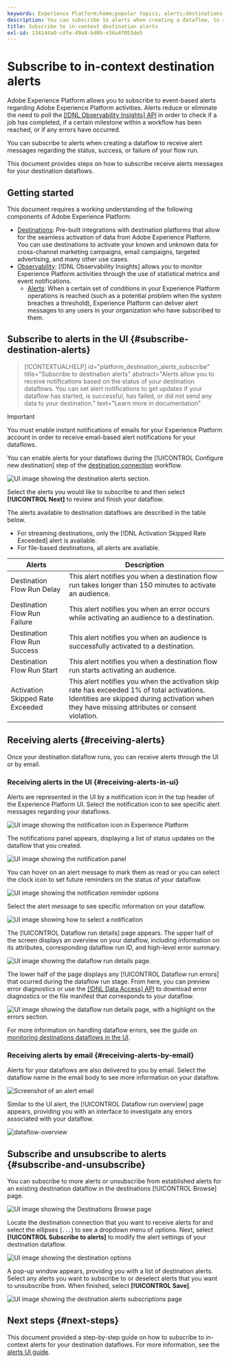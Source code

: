 ```yaml
---
keywords: Experience Platform;home;popular topics; alerts;destinations
description: You can subscribe to alerts when creating a dataflow, to receive alert messages regarding the status, success, or failure of your flow run.
title: Subscribe to in-context destination alerts
exl-id: 134144a0-cdfe-49a8-bd8b-e36a4f053de5
---
```

# Subscribe to in-context destination alerts

Adobe Experience Platform allows you to subscribe to event-based alerts regarding Adobe Experience Platform activities. Alerts reduce or eliminate the need to poll the [[!DNL Observability Insights] API](../../observability/api/overview.md) in order to check if a job has completed, if a certain milestone within a workflow has been reached, or if any errors have occurred.

You can subscribe to alerts when creating a dataflow to receive alert messages regarding the status, success, or failure of your flow run.

This document provides steps on how to subscribe receive alerts messages for your destination dataflows.

## Getting started

This document requires a working understanding of the following components of Adobe Experience Platform:

* [Destinations](../home.md): Pre-built integrations with destination platforms that allow for the seamless activation of data from Adobe Experience Platform. You can use destinations to activate your known and unknown data for cross-channel marketing campaigns, email campaigns, targeted advertising, and many other use cases.
* [Observability](../../observability/home.md): [!DNL Observability Insights] allows you to monitor Experience Platform activities through the use of statistical metrics and event notifications.
  * [Alerts](../../observability/alerts/overview.md): When a certain set of conditions in your Experience Platform operations is reached (such as a potential problem when the system breaches a threshold), Experience Platform can deliver alert messages to any users in your organization who have subscribed to them.

## Subscribe to alerts in the UI {#subscribe-destination-alerts}

>[!CONTEXTUALHELP]
>id="platform_destination_alerts_subscribe"
>title="Subscribe to destination alerts"
>abstract="Alerts allow you to receive notifications based on the status of your destination dataflows. You can set alert notifications to get updates if your dataflow has started, is successful, has failed, or did not send any data to your destination."
>text="Learn more in documentation"

>[!IMPORTANT]
>
>You must enable instant notifications of emails for your Experience Platform account in order to receive email-based alert notifications for your dataflows.

You can enable alerts for your dataflows during the [!UICONTROL Configure new destination] step of the [destination connection](connect-destination.md) workflow.

![UI image showing the destination alerts section.](../assets/ui/alerts/destination-alerts.png)

Select the alerts you would like to subscribe to and then select **[!UICONTROL Next]** to review and finish your dataflow.

The alerts available to destination dataflows are described in the table below.

* For streaming destinations, only the [!DNL Activation Skipped Rate Exceeded] alert is available.
* For file-based destinations, all alerts are available.

| Alerts | Description |
| --- | --- |
| Destination Flow Run Delay | This alert notifies you when a destination flow run takes longer than 150 minutes to activate an audience. |
| Destination Flow Run Failure | This alert notifies you when an error occurs while activating an audience to a destination. |
| Destination Flow Run Success | This alert notifies you when an audience is successfully activated to a destination. |
| Destination Flow Run Start | This alert notifies you when a destination flow run starts activating an audience. |
| Activation Skipped Rate Exceeded| This alert notifies you when the activation skip rate has exceeded 1% of total activations. Identities are skipped during activation when they have missing attributes or consent violation.|

## Receiving alerts {#receiving-alerts}

Once your destination dataflow runs, you can receive alerts through the UI or by email.

### Receiving alerts in the UI {#receiving-alerts-in-ui}

Alerts are represented in the UI by a notification icon in the top header of the Experience Platform UI. Select the notification icon to see specific alert messages regarding your dataflows.

![UI image showing the notification icon in Experience Platform](../assets/ui/alerts/notification.png)

The notifications panel appears, displaying a list of status updates on the dataflow that you created.

![UI image showing the notification panel](../assets/ui/alerts/alert-window.png)

You can hover on an alert message to mark them as read or you can select the clock icon to set future reminders on the status of your dataflow.

![UI image showing the notification reminder options](../assets/ui/alerts/remind-me.png)

Select the alert message to see specific information on your dataflow.

![UI image showing how to select a notification](../assets/ui/alerts/select-alert-message.png)

The [!UICONTROL Dataflow run details] page appears. The upper half of the screen displays an overview on your dataflow, including information on its attributes, corresponding dataflow run ID, and high-level error summary.

![UI image showing the dataflow run details page.](../assets/ui/alerts/dataflow-overview.png)

The lower half of the page displays any [!UICONTROL Dataflow run errors] that ocurred during the dataflow run stage. From here, you can preview error diagnostics or use the [[!DNL Data Access] API](https://www.adobe.io/experience-platform-apis/references/data-access/) to download error diagnostics or the file manifest that corresponds to your dataflow.

![UI image showing the dataflow run details page, with a highlight on the errors section.](../assets/ui/alerts/dataflow-run-error.png)

For more information on handling dataflow errors, see the guide on [monitoring destinations dataflows in the UI](../../dataflows/ui/monitor-destinations.md).

### Receiving alerts by email {#receiving-alerts-by-email}

Alerts for your dataflows are also delivered to you by email. Select the dataflow name in the email body to see more information on your dataflow.

![Screenshot of an alert email](../assets/ui/alerts/email.png)

Similar to the UI alert, the [!UICONTROL Dataflow run overview] page appears, providing you with an interface to investigate any errors associated with your dataflow.

![dataflow-overview](../assets/ui/alerts/dataflow-overview.png)

## Subscribe and unsubscribe to alerts {#subscribe-and-unsubscribe}

You can subscribe to more alerts or unsubscribe from established alerts for an existing destination dataflow in the destinations [!UICONTROL Browse] page.

![UI image showing the Destinations Browse page](../assets/ui/alerts/destination-list.png)

Locate the destination connection that you want to receive alerts for and select the ellipses (`...`) to see a dropdown menu of options. Next, select **[!UICONTROL Subscribe to alerts]** to modify the alert settings of your destination dataflow.

![UI image showing the destination options](../assets/ui/alerts/destination-alerts-subscribe.png)

A pop-up window appears, providing you with a list of destination alerts. Select any alerts you want to subscribe to or deselect alerts that you want to unsubscribe from. When finished, select **[!UICONTROL Save]**.

![UI image showing the destination alerts subscriptions page](../assets/ui/alerts/destination-alerts-list.png)

## Next steps {#next-steps}

This document provided a step-by-step guide on how to subscribe to in-context alerts for your destination dataflows. For more information, see the [alerts UI guide](../../observability/alerts/ui.md).
